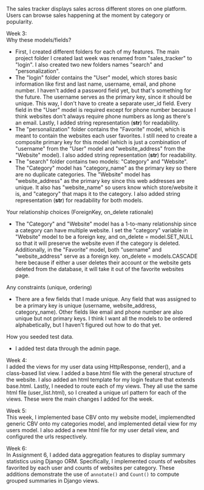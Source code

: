 The sales tracker displays sales across different stores on one platform. 
Users can browse sales happening at the moment by category or popularity.

Week 3: \
Why these models/fields?
* First, I created different folders for each of my features.
  The main project folder I created last week was renamed from "sales_tracker" to "login".
  I also created two new folders names "search" and "personalization".
* The "login" folder contains the "User" model, which stores basic information like first and last name,
  username, email, and phone number. I haven't added a password field yet, but that's something for the future.
  The username serves as the primary key, since it should be unique. This way, I don't have to create a separate user_id field.
  Every field in the "User" model is required except for phone number because I think websites don't always require phone numbers as long as there's an email.
  Lastly, I added string representation (__str__) for readability.
* The "personalization" folder contains the "Favorite" model, which is meant to contain the websites each user favorites.
  I still need to create a composite primary key for this model (which is just a combination of "username" from the "User" model and "website_address" from the "Website" model).
  I also added string representation (__str__) for readability.
* The "search" folder contains two models: "Category" and "Website".
  The "Category" model has "category_name" as the primary key so there are no duplicate categories.
  The "Website" model has "website_address" as the primary key since this web addresses are unique.
  It also has "website_name" so users know which store/website it is, and "category" that maps it to the category.
  I also added string representation (__str__) for readability for both models.

Your relationship choices (ForeignKey, on_delete rationale)
* The "Category" and "Website" model has a 1-to-many relationship since a category can have multiple website.
  I set the "category" variable in "Website" model to be a foreign key, and on_delete = model.SET_NULL so that it will preserve the website even if the category is deleted.
  Additionally, in the "Favorite" model, both "username" and "website_address" serve as a foreign key.
  on_delete = models.CASCADE here because if either a user deletes their account or the website gets deleted from the database, it will take it out of the favorite websites page.

Any constraints (unique, ordering)
* There are a few fields that I made unique. Any field that was assigned to be a primary key is unique (username, website_address, category_name).
  Other fields like email and phone number are also unique but not primary keys.
  I think I want all the models to be ordered alphabetically, but I haven't figured out how to do that yet.

How you seeded test data.
* I added test data through the admin page.

Week 4: \
I added the views for my user data using HttpResponse, render(), and a class-based list view.
I added a base.html file with the general structure of the website.
I also added an html template for my login feature that extends base.html.
Lastly, I needed to route each of my views. They all use the same html file (user_list.html),
so I created a unique url pattern for each of the views. These were the main changes I added for the week.

Week 5: \
This week, I implemented base CBV onto my website model, implemendted generic CBV onto my categories model, and implemented detail view for my users model.
I also added a new html file for my user detail view, and configured the urls respectively.

Week 6: \
In Assignment 6, I added data aggregation features to display summary statistics using Django ORM. 
Specifically, I implemented counts of websites favorited by each user and counts of websites per category. These additions demonstrate the use of `annotate()` and `Count()` to compute grouped summaries in Django views.